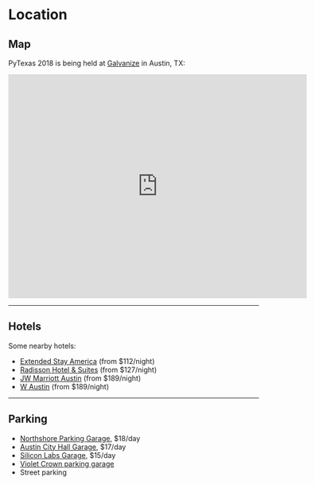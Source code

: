 # Location

## Map
PyTexas 2018 is being held at [Galvanize](https://www.galvanize.com/austin/campus) in Austin, TX:

<iframe src="https://www.google.com/maps/embed?pb=!1m18!1m12!1m3!1d3445.9991221979435!2d-97.75192748488803!3d30.265606215045832!2m3!1f0!2f0!3f0!3m2!1i1024!2i768!4f13.1!3m3!1m2!1s0x8644b50f0a8b3e6f%3A0x38c510e893a6a487!2s119+Nueces+St%2C+Austin%2C+TX+78701!5e0!3m2!1sen!2sus!4v1508513625446" width="600" height="450" frameborder="0" style="border:0" allowfullscreen></iframe>

<hr>

## Hotels

Some nearby hotels:

* [Extended Stay America](https://www.google.com/maps/place/Extended+Stay+America+-+Austin+-Downtown+6th+St./@30.2643038,-97.7513822,16z/data=!4m8!1m2!2m1!1shotel!3m4!1s0x0:0xe29cd6be8ab42e55!8m2!3d30.2693775!4d-97.7464275) (from $112/night)
* [Radisson Hotel & Suites](https://www.google.com/maps/place/Radisson+Hotel+%26+Suites+Austin+Downtown/@30.2643038,-97.7513822,16z/data=!4m8!1m2!2m1!1shotel!3m4!1s0x0:0xc4d2b436f619d1c0!8m2!3d30.2628006!4d-97.7438539) (from $127/night)
* [JW Marriott Austin](https://www.google.com/maps/place/JW+Marriott+Austin/@30.2643038,-97.7513822,16z/data=!4m8!1m2!2m1!1shotel!3m4!1s0x0:0xa19d489a128bb96d!8m2!3d30.2645092!4d-97.7434704) (from $189/night)
* [W Austin](https://www.google.com/maps/place/W+Austin/@30.2643038,-97.7513822,16.17z/data=!4m8!1m2!2m1!1shotel!3m4!1s0x0:0xb979f66f3a55372d!8m2!3d30.2654636!4d-97.7467252) (from $189/night)

<hr>

## Parking

* [Northshore Parking Garage](https://goo.gl/maps/uknrqDxBnHn), $18/day
* [Austin City Hall Garage](https://www.parkme.com/lot/111581/austin-city-hall-garage-austin-tx), $17/day
* [Silicon Labs Garage](https://www.parkme.com/lot/82674/silicon-labs-garage-austin-tx), $15/day
* [Violet Crown parking garage](https://www.parkme.com/lot/26607/amli-on-2nd-parking-austin-tx)
* Street parking

